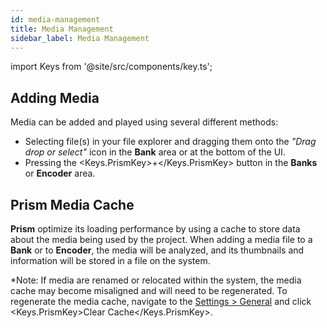 ```yaml
---
id: media-management
title: Media Management
sidebar_label: Media Management
---
```


import Keys from '@site/src/components/key.ts';

## Adding Media

Media can be added and played using several different methods:

- Selecting file(s) in your file explorer and dragging them onto the *"Drag drop or select"* icon in the **Bank** area or at the bottom of the UI.
- Pressing the <Keys.PrismKey>+</Keys.PrismKey> button in the **Banks** or **Encoder** area.

## Prism Media Cache

**Prism** optimize its loading performance by using a cache to store data about the media being used by the project. When adding a media file to a **Bank** or to **Encoder**, the media will be analyzed, and its thumbnails and information will be stored in a file on the system.

*Note: If media are renamed or relocated within the system, the media cache may become misaligned and will need to be regenerated. To regenerate the media cache, navigate to the [Settings > General](../settings/settings-general.md#cache) and click <Keys.PrismKey>Clear Cache</Keys.PrismKey>.